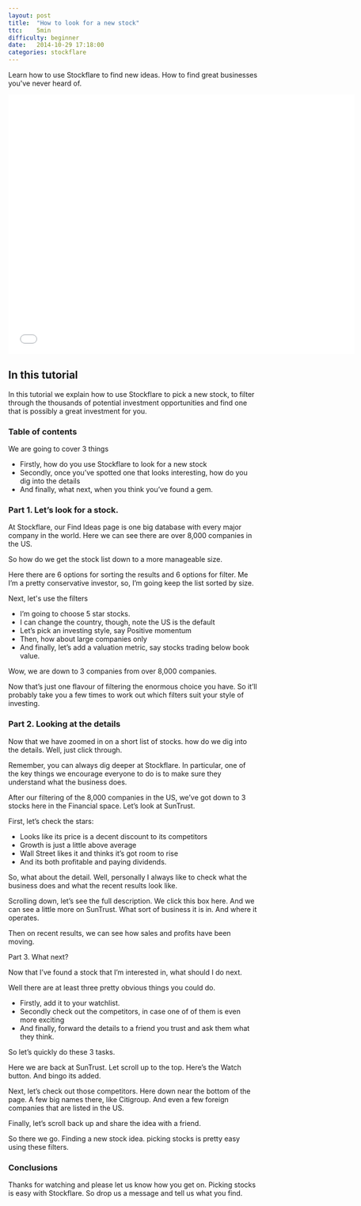 ```yaml
---
layout: post
title:  "How to look for a new stock"
ttc:    5min
difficulty: beginner
date:   2014-10-29 17:18:00
categories: stockflare
---
```

Learn how to use Stockflare to find new ideas. How to find great businesses you've never heard of.

<iframe width="700" height="525" src="//www.youtube.com/embed/mZ26K-3GeYo" frameborder="0" allowfullscreen></iframe>

## In this tutorial

In this tutorial we explain how to use Stockflare to pick a new stock, to filter through the thousands of potential investment opportunities and find one that is possibly a great investment for you.

### Table of contents

We are going to cover 3 things

* Firstly, how do you use Stockflare to look for a new stock
* Secondly, once you’ve spotted one that looks interesting, how do you dig into the details
* And finally, what next, when you think you’ve found a gem.

### Part 1. Let’s look for a stock. 

At Stockflare, our Find Ideas page is one big database with every major company in the world. Here we can see there are over 8,000 companies in the US.

So how do we get the stock list down to a more manageable size. 

Here there are 6 options for sorting the results and 6 options for filter. Me I’m a pretty conservative investor, so, I’m going keep the list sorted by size.


Next, let's use the filters

* I’m going to choose 5 star stocks. 
* I can change the country, though, note the US is the default
* Let’s pick an investing style, say Positive momentum
* Then, how about large companies only
* And finally, let’s add a valuation metric, say stocks trading below book value.

Wow, we are down to 3 companies from over 8,000 companies.

Now that’s just one flavour of filtering the enormous choice you have. So it’ll probably take you a few times to work out which filters suit your style of investing.

### Part 2. Looking at the details

Now that we have zoomed in on a short list of stocks. how do we dig into the details. Well, just click through. 

Remember, you can always dig deeper at Stockflare. In particular, one of the key things we encourage everyone to do is to make sure they understand what the business does.

After our filtering of the 8,000 companies in the US, we’ve got down to 3 stocks here in the Financial space. Let’s look at SunTrust.

First, let’s check the stars:

* Looks like its price is a decent discount to its competitors
* Growth is just a little above average
* Wall Street likes it and thinks it’s got room to rise
* And its both profitable and paying dividends.

So, what about the detail. Well, personally I always like to check what the business does and what the recent results look like.

Scrolling down, let’s see the full description. We click this box here. And we can see a little more on SunTrust. What sort of business it is in. And where it operates.

Then on recent results, we can see how sales and profits have been moving.

Part 3. What next?

Now that I’ve found a stock that I’m interested in, what should I do next.

Well there are at least three pretty obvious things you could do. 

* Firstly, add it to your watchlist.
* Secondly check out the competitors, in case one of of them is even more exciting
* And finally, forward the details to a friend you trust and ask them what they think.

So let’s quickly do these 3 tasks.

Here we are back at SunTrust. Let scroll up to the top. Here’s the Watch button. And bingo its added.

Next, let’s check out those competitors. Here down near the bottom of the page. A few big names there, like Citigroup. And even a few foreign companies that are listed in the US. 

Finally, let’s scroll back up and share the idea with a friend. 

So there we go. Finding a new stock idea. picking stocks is pretty easy using these filters.

### Conclusions

Thanks for watching and please let us know how you get on. Picking stocks is easy with Stockflare. So drop us a message and tell us what you find.
